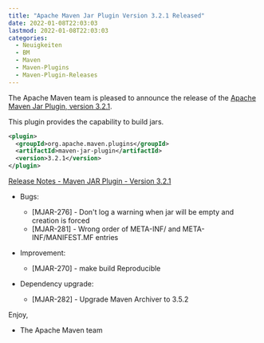 ```yaml
---
title: "Apache Maven Jar Plugin Version 3.2.1 Released"
date: 2022-01-08T22:03:03
lastmod: 2022-01-08T22:03:03
categories:
  - Neuigkeiten
  - BM
  - Maven
  - Maven-Plugins
  - Maven-Plugin-Releases
---
```

The Apache Maven team is pleased to announce the release of the 
[Apache Maven Jar Plugin, version 3.2.1](https://maven.apache.org/plugins/maven-jar-plugin/).

This plugin provides the capability to build jars.

```xml
<plugin>
  <groupId>org.apache.maven.plugins</groupId>
  <artifactId>maven-jar-plugin</artifactId>
  <version>3.2.1</version>
</plugin>
```

<!-- more -->

[Release Notes - Maven JAR Plugin - Version 3.2.1](https://issues.apache.org/jira/secure/ReleaseNote.jspa?projectId=12317526&version=12348050)

* Bugs:
 
  * [MJAR-276] - Don't log a warning when jar will be empty and creation is forced
  * [MJAR-281] - Wrong order of META-INF/ and META-INF/MANIFEST.MF entries

* Improvement:
 
  * [MJAR-270] - make build Reproducible

* Dependency upgrade:
 
  * [MJAR-282] - Upgrade Maven Archiver to 3.5.2

Enjoy,

- The Apache Maven team

